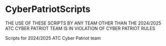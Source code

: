 # CyberPatriotScripts

THE USE OF THESE SCRIPTS BY ANY TEAM OTHER THAN THE 2024/2025 ATC CYBER PATRIOT TEAM IS IN VIOLATION OF CYBER PATRIOT RULES

Scripts for 2024/2025 ATC Cyber Patriot team
